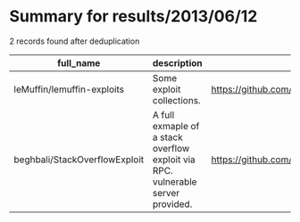 
# Summary for results/2013/06/12
    
2 records found after deduplication

| full_name | description | html_url | matched_list | matched_count | pushed_at | size | stargazers_count | language | forks_count | vul_ids |
|-------------------------------|---------------------------------------------------------------------------------|--------------------------------------------------|----------------|-----------------|---------------------------|--------|--------------------|------------|---------------|-----------|
| leMuffin/lemuffin-exploits | Some exploit collections. | https://github.com/leMuffin/lemuffin-exploits | ['exploit'] | 1 | 2013-06-12 01:08:13+00:00 | 104 | 0 | | 0 | [] |
| beghbali/StackOverflowExploit | A full exmaple of a stack overflow exploit via RPC. vulnerable server provided. | https://github.com/beghbali/StackOverflowExploit | ['exploit'] | 1 | 2013-06-12 20:40:24+00:00 | 142 | 1 | C | 1 | [] |
